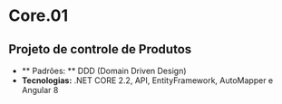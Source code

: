 # Core.01

## Projeto de controle de Produtos
* ** Padrões: ** DDD (Domain Driven Design)
* **Tecnologias:** .NET CORE 2.2, API, EntityFramework, AutoMapper e Angular 8
